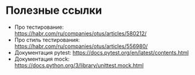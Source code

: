 # Полезные ссылки

 - Про тестирование: https://habr.com/ru/companies/otus/articles/580212/
 - Про стиль тестирования: https://habr.com/ru/companies/otus/articles/556980/
 - Документация pytest: https://docs.pytest.org/en/latest/contents.html
 - Документация mock: https://docs.python.org/3/library/unittest.mock.html
